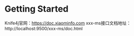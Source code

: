 # Getting Started

Knife4j官网：https://doc.xiaominfo.com
xxx-ms接口文档地址：http://localhost:9500/xxx-ms/doc.html

